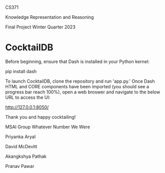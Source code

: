 CS371

Knowledge Representation and Reasoning

Final Project Winter Quarter 2023



# CocktailDB

Before beginning, ensure that Dash is installed in your Python kernel:

<html>
<body>
<p>pip install dash</p>
</body>
</html>

To launch CocktailDB, clone the repository and run 'app.py.' Once Dash HTML and CORE components have been imported (you should see a progress bar reach 100%), open a web broswer and navigate to the below URL to access the UI:

http://127.0.0.1:8050/

Thank you and happy cocktailing!

MSAI Group Whatever Number We Were

Priyanka Aryal

David McDevitt

Akangkshya Pathak

Pranav Pawar

